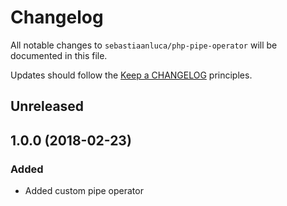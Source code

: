 # Changelog

All notable changes to `sebastiaanluca/php-pipe-operator` will be documented in this file.

Updates should follow the [Keep a CHANGELOG](http://keepachangelog.com/) principles.

## Unreleased

## 1.0.0 (2018-02-23)

### Added

- Added custom pipe operator
